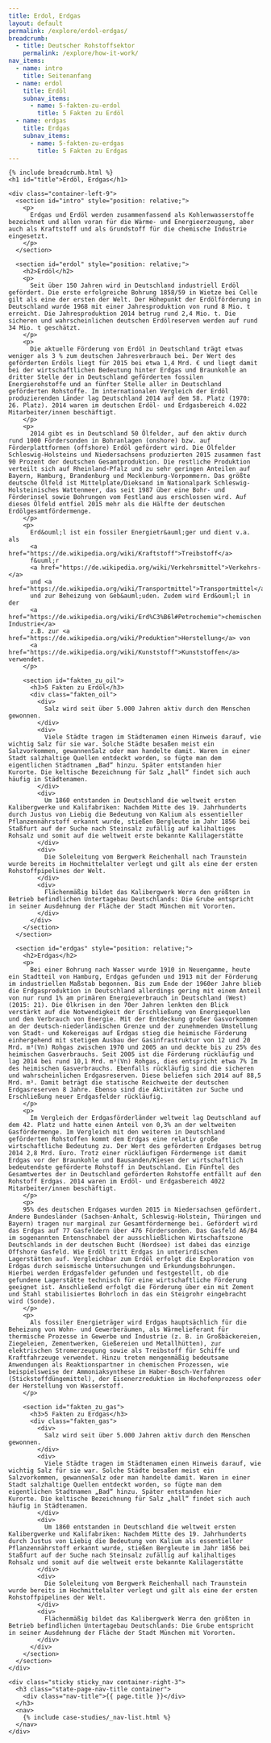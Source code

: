 ```yaml
---
title: Erdol, Erdgas
layout: default
permalink: /explore/erdol-erdgas/
breadcrumb:
  - title: Deutscher Rohstoffsektor
    permalink: /explore/how-it-work/
nav_items:
  - name: intro
    title: Seitenanfang
  - name: erdol
    title: Erdöl
    subnav_items:
      - name: 5-fakten-zu-erdol
        title: 5 Fakten zu Erdöl
  - name: erdgas
    title: Erdgas
    subnav_items:
      - name: 5-fakten-zu-erdgas
        title: 5 Fakten zu Erdgas
---
```

<link rel="stylesheet" type="text/css" href="{{ site.baseurl_root }}/css/slick-theme.css"/>
<link rel="stylesheet" type="text/css" href="//cdn.jsdelivr.net/jquery.slick/1.6.0/slick.css"/>

<main class="container-page-wrapper layout-state-pages">
  <section class="container" style="position: relative;">

    {% include breadcrumb.html %}
    <h1 id="title">Erdöl, Erdgas</h1>

    <div class="container-left-9">
      <section id="intro" style="position: relative;">
        <p>
          Erdgas und Erdöl werden zusammenfassend als Kohlenwasserstoffe bezeichnet und allen voran für die Wärme- und Energieerzeugung, aber auch als Kraftstoff und als Grundstoff für die chemische Industrie eingesetzt.
        </p>
      </section>

      <section id="erdol" style="position: relative;">
        <h2>Erdöl</h2>
        <p>
          Seit über 150 Jahren wird in Deutschland industriell Erdöl gefördert. Die erste erfolgreiche Bohrung 1858/59 in Wietze bei Celle gilt als eine der ersten der Welt. Der Höhepunkt der Erdölförderung in Deutschland wurde 1968 mit einer Jahresproduktion von rund 8 Mio. t erreicht. Die Jahresproduktion 2014 betrug rund 2,4 Mio. t. Die sicheren und wahrscheinlichen deutschen Erdölreserven werden auf rund 34 Mio. t geschätzt.
        </p>
        <p>
          Die aktuelle Förderung von Erdöl in Deutschland trägt etwas weniger als 3 % zum deutschen Jahresverbrauch bei. Der Wert des geförderten Erdöls liegt für 2015 bei etwa 1,4 Mrd. € und liegt damit bei der wirtschaftlichen Bedeutung hinter Erdgas und Braunkohle an dritter Stelle der in Deutschland geförderten fossilen Energierohstoffe und an fünfter Stelle aller in Deutschland geförderten Rohstoffe. Im internationalen Vergleich der Erdöl produzierenden Länder lag Deutschland 2014 auf dem 58. Platz (1970: 26. Platz). 2014 waren im deutschen Erdöl- und Erdgasbereich 4.022 Mitarbeiter/innen beschäftigt.
        </p>
        <p>
          2014 gibt es in Deutschland 50 Ölfelder, auf den aktiv durch rund 1000 Fördersonden in Bohranlagen (onshore) bzw. auf Förderplattformen (offshore) Erdöl gefördert wird. Die Ölfelder Schleswig-Holsteins und Niedersachsens produzierten 2015 zusammen fast 90 Prozent der deutschen Gesamtproduktion. Die restliche Produktion verteilt sich auf Rheinland-Pfalz und zu sehr geringen Anteilen auf Bayern, Hamburg, Brandenburg und Mecklenburg-Vorpommern. Das größte deutsche Ölfeld ist Mittelplate/Dieksand im Nationalpark Schleswig-Holsteinisches Wattenmeer, das seit 1987 über eine Bohr- und Förderinsel sowie Bohrungen vom Festland aus erschlossen wird. Auf dieses Ölfeld entfiel 2015 mehr als die Hälfte der deutschen Erdölgesamtfördermenge.
        </p>
        <p>
          Erd&ouml;l ist ein fossiler Energietr&auml;ger und dient v.a. als
          <a href="https://de.wikipedia.org/wiki/Kraftstoff">Treibstoff</a>
          f&uuml;r
          <a href="https://de.wikipedia.org/wiki/Verkehrsmittel">Verkehrs-</a>
          und <a href="https://de.wikipedia.org/wiki/Transportmittel">Transportmittel</a>
          und zur Beheizung von Geb&auml;uden. Zudem wird Erd&ouml;l in der
          <a href="https://de.wikipedia.org/wiki/Erd%C3%B6l#Petrochemie">chemischen Industrie</a>
          z.B. zur <a href="https://de.wikipedia.org/wiki/Produktion">Herstellung</a> von
          <a href="https://de.wikipedia.org/wiki/Kunststoff">Kunststoffen</a> verwendet.
        </p>

        <section id="fakten_zu_oil">
          <h3>5 Fakten zu Erdöl</h3>
          <div class="fakten_oil">
            <div>
              Salz wird seit über 5.000 Jahren aktiv durch den Menschen gewonnen.
            </div>
            <div>
              Viele Städte tragen im Städtenamen einen Hinweis darauf, wie wichtig Salz für sie war. Solche Städte besaßen meist ein Salzvorkommen, gewannenSalz oder man handelte damit. Waren in einer Stadt salzhaltige Quellen entdeckt worden, so fügte man dem eigentlichen Stadtnamen „Bad“ hinzu. Später entstanden hier Kurorte. Die keltische Bezeichnung für Salz „hall“ findet sich auch häufig in Städtenamen.
            </div>
            <div>
              Um 1860 entstanden in Deutschland die weltweit ersten Kalibergwerke und Kalifabriken: Nachdem Mitte des 19. Jahrhunderts durch Justus von Liebig die Bedeutung von Kalium als essentieller Pflanzennährstoff erkannt wurde, stießen Bergleute im Jahr 1856 bei Staßfurt auf der Suche nach Steinsalz zufällig auf kalihaltiges Rohsalz und somit auf die weltweit erste bekannte Kalilagerstätte
            </div>
            <div>
              Die Soleleitung vom Bergwerk Reichenhall nach Traunstein wurde bereits im Hochmittelalter verlegt und gilt als eine der ersten Rohstoffpipelines der Welt.
            </div>
            <div>
              Flächenmäßig bildet das Kalibergwerk Werra den größten in Betrieb befindlichen Untertagebau Deutschlands: Die Grube entspricht in seiner Ausdehnung der Fläche der Stadt München mit Vororten.
            </div>
          </div>
        </section>
      </section>

      <section id="erdgas" style="position: relative;">
        <h2>Erdgas</h2>
        <p>
          Bei einer Bohrung nach Wasser wurde 1910 in Neuengamme, heute ein Stadtteil von Hamburg, Erdgas gefunden und 1913 mit der Förderung im industriellen Maßstab begonnen. Bis zum Ende der 1960er Jahre blieb die Erdgasproduktion in Deutschland allerdings gering mit einem Anteil von nur rund 1% am primären Energieverbrauch in Deutschland (West) (2015: 21). Die Ölkrisen in den 70er Jahren lenkten den Blick verstärkt auf die Notwendigkeit der Erschließung von Energiequellen und den Verbrauch von Energie. Mit der Entdeckung großer Gasvorkommen an der deutsch-niederländischen Grenze und der zunehmenden Umstellung von Stadt- und Kokereigas auf Erdgas stieg die heimische Förderung einhergehend mit stetigem Ausbau der Gasinfrastruktur von 12 und 20 Mrd. m³(Vn) Rohgas zwischen 1970 und 2005 an und deckte bis zu 25% des heimischen Gasverbrauchs. Seit 2005 ist die Förderung rückläufig und lag 2014 bei rund 10,1 Mrd. m³(Vn) Rohgas, dies entspricht etwa 7% Im des heimischen Gasverbrauchs. Ebenfalls rückläufig sind die sicheren und wahrscheinlichen Erdgasreserven. Diese beliefen sich 2014 auf 88,5 Mrd. m³. Damit beträgt die statische Reichweite der deutschen Erdgasreserven 8 Jahre. Ebenso sind die Aktivitäten zur Suche und Erschließung neuer Erdgasfelder rückläufig.
        </p>
        <p>
          Im Vergleich der Erdgasförderländer weltweit lag Deutschland auf dem 42. Platz und hatte einen Anteil von 0,3% an der weltweiten Gasfördermenge. Im Vergleich mit den weiteren in Deutschland geförderten Rohstoffen kommt dem Erdgas eine relativ große wirtschaftliche Bedeutung zu. Der Wert des geförderten Erdgases betrug 2014 2,8 Mrd. Euro. Trotz einer rückläufigen Fördermenge ist damit Erdgas vor der Braunkohle und Bausanden/Kiesen der wirtschaftlich bedeutendste geförderte Rohstoff in Deutschland. Ein Fünftel des Gesamtwertes der in Deutschland geförderten Rohstoffe entfällt auf den Rohstoff Erdgas. 2014 waren im Erdöl- und Erdgasbereich 4022  Mitarbeiter/innen beschäftigt.
        </p>
        <p>
        95% des deutschen Erdgases wurden 2015 in Niedersachsen gefördert. Andere Bundesländer (Sachsen-Anhalt, Schleswig-Holstein, Thüringen und Bayern) tragen nur marginal zur Gesamtfördermenge bei. Gefördert wird das Erdgas auf 77 Gasfeldern über 476 Fördersonden. Das Gasfeld A6/B4 im sogenannten Entenschnabel der ausschließlichen Wirtschaftszone Deutschlands in der deutschen Bucht (Nordsee) ist dabei das einzige Offshore Gasfeld. Wie Erdöl tritt Erdgas in unterirdischen Lagerstätten auf. Vergleichbar zum Erdöl erfolgt die Exploration von Erdgas durch seismische Untersuchungen und Erkundungsbohrungen. Hierbei werden Erdgasfelder gefunden und festgestellt, ob die gefundene Lagerstätte technisch für eine wirtschaftliche Förderung geeignet ist. Anschließend erfolgt die Förderung über ein mit Zement und Stahl stabilisiertes Bohrloch in das ein Steigrohr eingebracht wird (Sonde).
        </p>
        <p>
          Als fossiler Energieträger wird Erdgas hauptsächlich für die Beheizung von Wohn- und Gewerberäumen, als Wärmelieferant für thermische Prozesse in Gewerbe und Industrie (z. B. in Großbäckereien, Ziegeleien, Zementwerken, Gießereien und Metallhütten), zur elektrischen Stromerzeugung sowie als Treibstoff für Schiffe und Kraftfahrzeuge verwendet. Hinzu treten mengenmäßig bedeutsame Anwendungen als Reaktionspartner in chemischen Prozessen, wie beispielsweise der Ammoniaksynthese im Haber-Bosch-Verfahren (Stickstoffdüngemittel), der Eisenerzreduktion im Hochofenprozess oder der Herstellung von Wasserstoff.
        </p>

        <section id="fakten_zu_gas">
          <h3>5 Fakten zu Erdgas</h3>
          <div class="fakten_gas">
            <div>
              Salz wird seit über 5.000 Jahren aktiv durch den Menschen gewonnen.
            </div>
            <div>
              Viele Städte tragen im Städtenamen einen Hinweis darauf, wie wichtig Salz für sie war. Solche Städte besaßen meist ein Salzvorkommen, gewannenSalz oder man handelte damit. Waren in einer Stadt salzhaltige Quellen entdeckt worden, so fügte man dem eigentlichen Stadtnamen „Bad“ hinzu. Später entstanden hier Kurorte. Die keltische Bezeichnung für Salz „hall“ findet sich auch häufig in Städtenamen.
            </div>
            <div>
              Um 1860 entstanden in Deutschland die weltweit ersten Kalibergwerke und Kalifabriken: Nachdem Mitte des 19. Jahrhunderts durch Justus von Liebig die Bedeutung von Kalium als essentieller Pflanzennährstoff erkannt wurde, stießen Bergleute im Jahr 1856 bei Staßfurt auf der Suche nach Steinsalz zufällig auf kalihaltiges Rohsalz und somit auf die weltweit erste bekannte Kalilagerstätte
            </div>
            <div>
              Die Soleleitung vom Bergwerk Reichenhall nach Traunstein wurde bereits im Hochmittelalter verlegt und gilt als eine der ersten Rohstoffpipelines der Welt.
            </div>
            <div>
              Flächenmäßig bildet das Kalibergwerk Werra den größten in Betrieb befindlichen Untertagebau Deutschlands: Die Grube entspricht in seiner Ausdehnung der Fläche der Stadt München mit Vororten.
            </div>
          </div>
        </section>
      </section>
    </div>

    <div class="sticky sticky_nav container-right-3">
      <h3 class="state-page-nav-title container">
        <div class="nav-title">{{ page.title }}</div>
      </h3>
      <nav>
        {% include case-studies/_nav-list.html %}
      </nav>
    </div>
  </section>
</main>

<script src="https://ajax.googleapis.com/ajax/libs/jquery/1.12.4/jquery.min.js"></script>
<script type="text/javascript" src="//cdn.jsdelivr.net/jquery.slick/1.6.0/slick.min.js"></script>
<script type="text/javascript" src="{{ site.baseurl_root }}/js/lib/static.min.js" charset="utf-8"></script>

<script type="text/javascript">
    $(document).ready(function(){
      $('.fakten_oil').slick({
        dots: true,
        speed: 500
      });
      $('.fakten_gas').slick({
        dots: true,
        speed: 500
      });
    });
</script>
